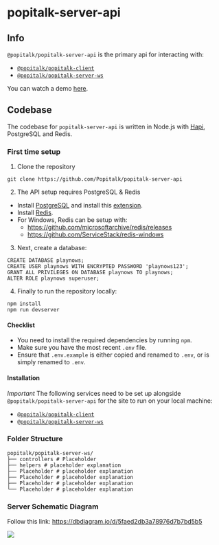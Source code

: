 # popitalk-server-api

## Info
`@popitalk/popitalk-server-api` is the primary api for interacting with: 

* [`@popitalk/popitalk-client`](https://github.com/Popitalk/popitalk-client)
* [`@popitalk/popitalk-server-ws`](https://github.com/Popitalk/popitalk-server-ws)

You can watch a demo [here](https://placeholder.youtube.com).

## Codebase
The codebase for `popitalk-server-api` is written in Node.js with [Hapi](https://hapi.dev/), PostgreSQL and Redis.

### First time setup

1. Clone the repository

```
git clone https://github.com/Popitalk/popitalk-server-api
```

2. The API setup requires PostgreSQL & Redis

* Install [PostgreSQL](https://www.postgresql.org/) and install this [extension](https://github.com/iCyberon/pg_hashids).
* Install [Redis](https://redis.io/.).
* For Windows, Redis can be setup with: 
  - https://github.com/microsoftarchive/redis/releases 
  - https://github.com/ServiceStack/redis-windows

3. Next, create a database:

```
CREATE DATABASE playnows;
CREATE USER playnows WITH ENCRYPTED PASSWORD 'playnows123';
GRANT ALL PRIVILEGES ON DATABASE playnows TO playnows;
ALTER ROLE playnows superuser;
```

4. Finally to run the repository locally:

```
npm install
npm run devserver
```

#### Checklist

 - You need to install the required dependencies by running `npm`.
 - Make sure you have the most recent `.env` file.
 - Ensure that `.env.example` is either copied and renamed to `.env`, or is simply renamed to `.env`.

#### Installation
*Important* The following services need to be set up alongside `@popitalk/popitalk-server-api` for the site to run on your local machine:

* [`@popitalk/popitalk-client`](https://github.com/Popitalk/popitalk-client)
* [`@popitalk/popitalk-server-ws`](https://github.com/Popitalk/popitalk-server-ws)

### Folder Structure
```
popitalk/popitalk-server-ws/
├── controllers # Placeholder
├── helpers # placeholder explanation
├── Placeholder # placeholder explanation
├── Placeholder # placeholder explanation
├── Placeholder # placeholder explanation
└── Placeholder # placeholder explanation
```

### Server Schematic Diagram

Follow this link: https://dbdiagram.io/d/5faed2db3a78976d7b7bd5b5

![](https://i.ibb.co/2P65Q36/Untitled.png)
